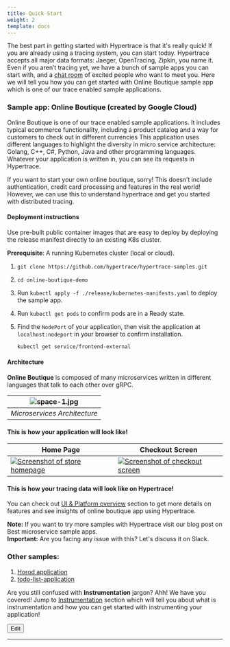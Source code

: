 ```yaml
---
title: Quick Start
weight: 2
template: docs
---
```


The best part in getting started with Hypertrace is that it's really quick! If you are already using a tracing system, you can start today. Hypertrace accepts all major data formats: Jaeger, OpenTracing, Zipkin, you name it. Even if you aren’t tracing yet, we have a bunch of sample apps you can start with, and a [chat room](https://hypertrace.slack.com) of excited people who want to meet you. Here we will tell you how you can get started with Online Boutique sample app which is one of our trace enabled sample applications.

### Sample app: Online Boutique (created by Google Cloud)

Online Boutique is one of our trace enabled sample applications. It includes typical ecommerce functionality, including a product catalog and a way for customers to check out in different currencies This application uses different languages to highlight the diversity in micro service architecture: Golang, C++, C#, Python, Java and other programming languages. Whatever your application is written in, you can see its requests in Hypertrace.

If you want to start your own online boutique, sorry! This doesn’t include authentication, credit card processing and features in the real world! However, we can use this to understand hypertrace and get you started with distributed tracing. 

#### Deployment instructions

Use pre-built public container images that are easy to deploy by deploying the release manifest directly to an existing K8s cluster.

**Prerequisite**: A running Kubernetes cluster (local or cloud).

1. `git clone https://github.com/hypertrace/hypertrace-samples.git`
2. `cd online-boutique-demo`
2. Run `kubectl apply -f ./release/kubernetes-manifests.yaml` to deploy the sample app.
3. Run `kubectl get pods` to confirm pods are in a Ready state.
4. Find the `NodePort` of your application, then visit the application at `localhost:nodeport` in your
   browser to confirm installation. 

   ```sh
   kubectl get service/frontend-external
   ```
#### Architecture

**Online Boutique** is composed of many microservices written in different languages that talk to each other over gRPC.

| ![space-1.jpg](https://s3.amazonaws.com/fininity.tech/DT/architecture-diagram.png) | 
|:--:| 
| *Microservices Architecture* |


#### This is how your application will look like!

| Home Page                                                                                                         | Checkout Screen                                                                                                    |
| ----------------------------------------------------------------------------------------------------------------- | ------------------------------------------------------------------------------------------------------------------ |
| [![Screenshot of store homepage](https://s3.amazonaws.com/fininity.tech/online-boutique-frontend-1-min.png)]() | [![Screenshot of checkout screen](https://s3.amazonaws.com/fininity.tech/DT/online-boutique-frontend-2.png)]() |


#### This is how your tracing data will look like on Hypertrace! 

You can check out [UI & Platform overview](https://hypertrace-docs.netlify.app/docs/platform-ui/) section to get more details on features and see insights of online boutique app using Hypertrace. 

<div class="note">
  <strong>Note:</strong> 
  If you want to try more samples with Hypertrace visit our blog post on <a src=https://github.com/hypertrace/hypertrace-samples>Best microservice sample apps</a>.
</div>


<div class="important">
  <strong>Important:</strong> 
  Are you facing any issue with this? Let's discuss it on <a src=https://hypertrace.slack.com/>Slack</a>.
</div>

### Other samples:
1. [Horod application](/hotrod/README.md)
2. [todo-list-application](/todo-list-application/README.md)

Are you still confused with **Instrumentation** jargon? Ahh! We have you covered! Jump to [Instrumentation](https://hypertrace-docs.netlify.app/docs/getting-started/instrumentation/) section which will tell you about what is instrumentation and how you can get started with instrumenting your application! 

<a href="https://github.com/hypertrace/hypertrace-docs-website/tree/master/src/pages/docs/getting-started/quick-start.md">
<button type="button">Edit</button></a>

***
